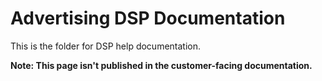 # Advertising DSP Documentation

This is the folder for DSP help documentation.

**Note: This page isn't published in the customer-facing documentation.**
